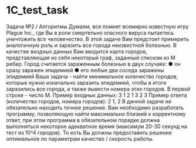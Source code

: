 # 1C_test_task

Задача №2 / Алгоритмы
Думаем, все помнят всемирно известную игру Plague Inc., где Вы в роли смертельно
опасного вируса пытаетесь уничтожить все человечество. В этой задаче Вам
предстоит примерить аналогичную роль и заразить все города неизвестной
болезнью.
В качестве входных данных Вам вводится карта городов, представляющая из себя
некоторый граф, заданный списком из M ребер.
Город считается зараженным болезнью в двух случаях:
● он сразу заражен эпидемией
● его любые два соседа заражены эпидемией
Ваша задача - найти минимальное количество городов, которые нужно изначально
заразить эпидемией, чтобы в итоге заразились все города, а также вывести номера
этих городов.
В первой строке - число М.
Пример входных данных:
3
1 2
1 3
2 3
Пример ответа (количество городов, номера городов):
2
1, 2
В данной задаче не обязательно находить точное решение. Вам необходимо
разработать программу, позволяющую найти максимально близкий к корректному
ответ, при этом программа в обязательном порядке должна выполняться
некоторое адекватное время (максимум 20-30 секунд на тест из 10^4 городов). То
есть Вы должны предоставить решение оптимальное по параметрам качество /
скорость работы.
